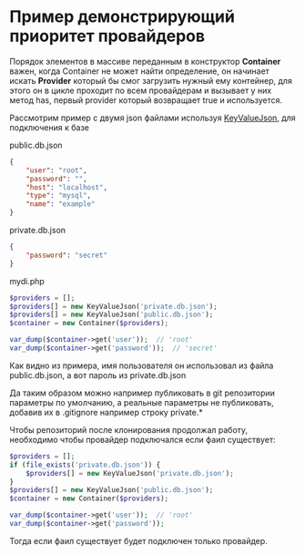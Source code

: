 # Пример демонстрирующий приоритет провайдеров

Порядок элементов в массиве переданным в конструктор **Container** важен, когда Container не может найти определение, 
он начинает искать **Provider** который бы смог загрузить нужный ему контейнер, для этого он в цикле проходит по всем 
провайдерам и вызывает у них метод has, первый provider который возвращает true и используется.

Рассмотрим пример с двумя json файлами используя [KeyValueJson](provider/keyValueJson.md), для подключения к базе

public.db.json

```json
{
    "user": "root",
    "password": "",
    "host": "localhost",
    "type": "mysql",
    "name": "example"
}
```

private.db.json

```json
{
    "password": "secret"
}
```

mydi.php

```php
$providers = [];
$providers[] = new KeyValueJson('private.db.json');
$providers[] = new KeyValueJson('public.db.json');
$container = new Container($providers);

var_dump($container->get('user'));  // 'root'
var_dump($container->get('password'));  // 'secret'
```

Как видно из примера, имя пользователя он использовал из файла public.db.json, а вот пароль из private.db.json

Да таким образом можно например публиковать в git репозитории параметры по умолчанию, а реальные параметры не 
публиковать, добавив их в .gitignore например строку private.*

Чтобы репозиторий после клонирования продолжал работу, необходимо чтобы провайдер подключался если фаил существует:

```php
$providers = [];
if (file_exists('private.db.json')) {
    $providers[] = new KeyValueJson('private.db.json');
}
$providers[] = new KeyValueJson('public.db.json');
$container = new Container($providers);

var_dump($container->get('user'));  // 'root'
var_dump($container->get('password'));
```

Тогда если фаил существует будет подключен только провайдер.